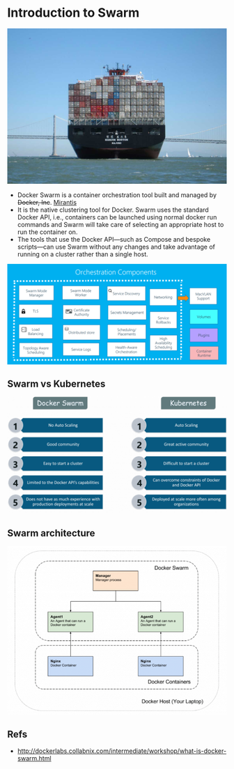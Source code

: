 # Introduction to Swarm

![](assets/ShippingContainerSFBay.jpg)

- Docker Swarm is a container orchestration tool built and managed by ~~Docker, Inc~~. [Mirantis](https://www.blognone.com/node/113131)
- It is the native clustering tool for Docker.
Swarm uses the standard Docker API, i.e., containers can be launched using normal docker run commands and Swarm will take care of selecting an appropriate host to run the container on.
- The tools that use the Docker API—such as Compose and bespoke scripts—can use Swarm without any changes and take advantage of running on a cluster rather than a single host.

![](assets/swarm-orchestration.png)

## Swarm vs Kubernetes

![](assets/kubernetes-vs-docker-swarm-explained-1024x544.png)

## Swarm architecture

![](assets/swarm-arch.png)

## Refs

- http://dockerlabs.collabnix.com/intermediate/workshop/what-is-docker-swarm.html
